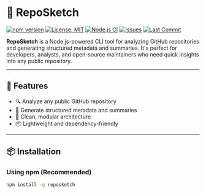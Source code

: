 # 🧠 RepoSketch

[![npm version](https://img.shields.io/npm/v/reposketch.svg)](https://www.npmjs.com/package/reposketch)
[![License: MIT](https://img.shields.io/badge/License-MIT-yellow.svg)](LICENSE)
[![Node.js CI](https://img.shields.io/github/workflow/status/adityamehta242/reposketch/Node.js%20CI)](https://github.com/adityamehta242/reposketch/actions)
[![Issues](https://img.shields.io/github/issues/adityamehta242/reposketch)](https://github.com/adityamehta242/reposketch/issues)
[![Last Commit](https://img.shields.io/github/last-commit/adityamehta242/reposketch)](https://github.com/adityamehta242/reposketch/commits/main)

**RepoSketch** is a Node.js-powered CLI tool for analyzing GitHub repositories and generating structured metadata and summaries. It's perfect for developers, analysts, and open-source maintainers who need quick insights into any public repository.

---

## 🚀 Features

- 🔍 Analyze any public GitHub repository
- 🧠 Generate structured metadata and summaries
- 🧱 Clean, modular architecture
- 📦 Lightweight and dependency-friendly

---

## 📦 Installation

### Using npm (Recommended)
```bash
npm install -g reposketch